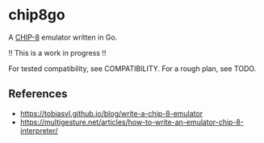 # chip8go

A [CHIP-8](https://en.wikipedia.org/wiki/CHIP-8) emulator written in Go.

!! This is a work in progress !!

For tested compatibility, see COMPATIBILITY.
For a rough plan, see TODO.

## References

- https://tobiasvl.github.io/blog/write-a-chip-8-emulator
- https://multigesture.net/articles/how-to-write-an-emulator-chip-8-interpreter/
